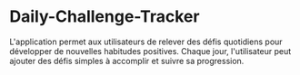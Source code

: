 # Daily-Challenge-Tracker
L'application permet aux utilisateurs de relever des défis quotidiens pour développer de nouvelles habitudes positives. Chaque jour, l'utilisateur peut ajouter des défis simples à accomplir et suivre sa progression. 
